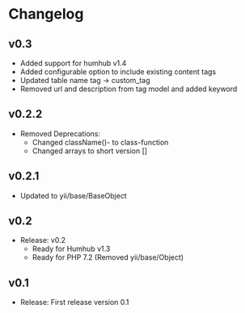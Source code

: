 Changelog
=========
v0.3
----------------------
- Added support for humhub v1.4
- Added configurable option to include existing content tags
- Updated table name tag -> custom_tag
- Removed url and description from tag model and added keyword
    
v0.2.2
----------------------
- Removed Deprecations:
    - Changed className()- to class-function
    - Changed arrays to short version []

v0.2.1
----------------------
- Updated to yii/base/BaseObject

v0.2
----------------------
- Release: v0.2
  - Ready for Humhub v1.3
  - Ready for PHP 7.2 (Removed yii/base/Object)

v0.1
----------------------
- Release: First release version 0.1

